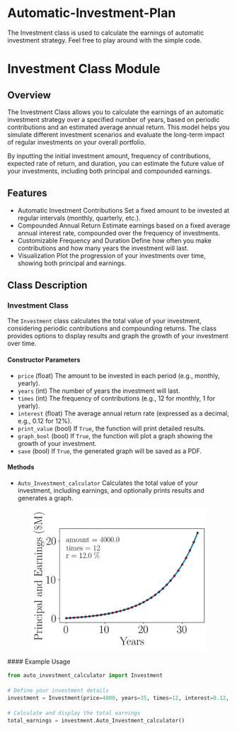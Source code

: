 # Automatic-Investment-Plan
The Investment class is used to calculate the earnings of automatic investment strategy. Feel free to play around with the simple code.

# Investment Class Module

## Overview

The Investment Class allows you to calculate the earnings of an automatic investment strategy over a specified number of years, based on periodic contributions and an estimated average annual return. This model helps you simulate different investment scenarios and evaluate the long-term impact of regular investments on your overall portfolio.

By inputting the initial investment amount, frequency of contributions, expected rate of return, and duration, you can estimate the future value of your investments, including both principal and compounded earnings.

## Features

- Automatic Investment Contributions Set a fixed amount to be invested at regular intervals (monthly, quarterly, etc.).
- Compounded Annual Return Estimate earnings based on a fixed average annual interest rate, compounded over the frequency of investments.
- Customizable Frequency and Duration Define how often you make contributions and how many years the investment will last.
- Visualization Plot the progression of your investments over time, showing both principal and earnings.

## Class Description

### Investment Class

The `Investment` class calculates the total value of your investment, considering periodic contributions and compounding returns. The class provides options to display results and graph the growth of your investment over time.

#### Constructor Parameters
- `price` (float) The amount to be invested in each period (e.g., monthly, yearly).
- `years` (int) The number of years the investment will last.
- `times` (int) The frequency of contributions (e.g., 12 for monthly, 1 for yearly).
- `interest` (float) The average annual return rate (expressed as a decimal, e.g., 0.12 for 12%).
- `print_value` (bool) If `True`, the function will print detailed results.
- `graph_bool` (bool) If `True`, the function will plot a graph showing the growth of your investment.
- `save` (bool) If `True`, the generated graph will be saved as a PDF.

#### Methods
- `Auto_Investment_calculator` Calculates the total value of your investment, including earnings, and optionally prints results and generates a graph.

<p align="center">
<img src="Investment_t=35_p=4000.0_a=12_r=12.0.jpg" alt="Description" width="400">
</p>
#### Example Usage

```python
from auto_investment_calculator import Investment

# Define your investment details
investment = Investment(price=4000, years=35, times=12, interest=0.12, print_value=True, graph_bool=True, save=False)

# Calculate and display the total earnings
total_earnings = investment.Auto_Investment_calculator()
```

